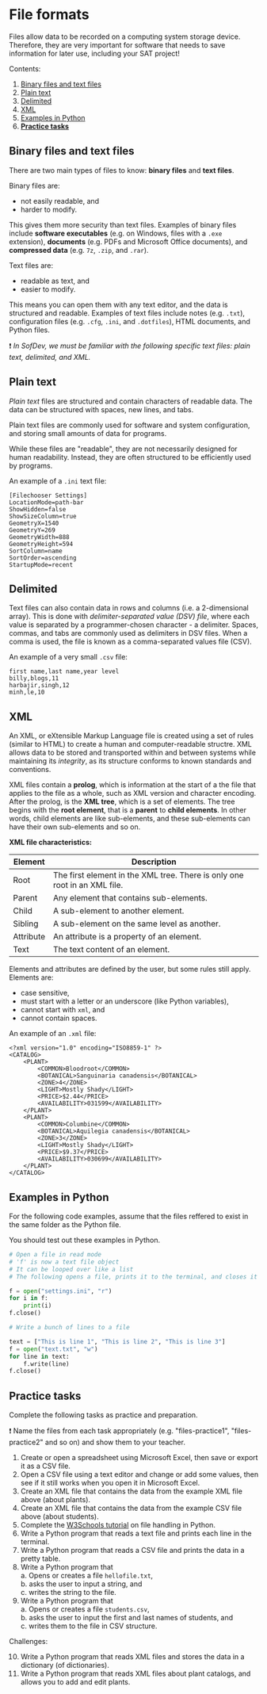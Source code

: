 # File formats

Files allow data to be recorded on a computing system storage device. Therefore, they are very important for software that needs to save information for later use, including 
your SAT project!

Contents:

1. [Binary files and text files](#binary-files-and-text-files)
1. [Plain text](#plain-text)
1. [Delimited](#delimited)
1. [XML](#xml)
1. [Examples in Python](#examples-in-python)
1. **[Practice tasks](#practice-tasks)**

## Binary files and text files

There are two main types of files to know: **binary files** and **text files**.

Binary files are:

* not easily readable, and
* harder to modify.

This gives them more security than text files. Examples of binary files include **software executables** (e.g. on Windows, files with a `.exe` extension), **documents** (e.g. PDFs and Microsoft Office documents), and **compressed data** (e.g. `7z`, `.zip`, and `.rar`).

Text files are:
* readable as text, and
* easier to modify.

This means you can open them with any text editor, and the data is structured and readable. Examples of text files include notes (e.g. `.txt`), configuration files (e.g. `.cfg`, `.ini`, and `.dotfiles`), HTML documents, and Python files.

❗️ _In SofDev, we must be familiar with the following specific text files: plain text, delimited, and XML._

## Plain text

_Plain text_ files are structured and contain characters of readable data. The data can be structured with spaces, new lines, and tabs.

Plain text files are commonly used for software and system configuration, and storing small amounts of data for programs.

While these files are "readable", they are not necessarily designed for human readability. Instead, they are often structured to be efficiently used by programs.

An example of a `.ini` text file:

```
[Filechooser Settings]
LocationMode=path-bar
ShowHidden=false
ShowSizeColumn=true
GeometryX=1540
GeometryY=269
GeometryWidth=888
GeometryHeight=594
SortColumn=name
SortOrder=ascending
StartupMode=recent
```

## Delimited

Text files can also contain data in rows and columns (i.e. a 2-dimensional array). This is done with _delimiter-separated value (DSV) file_, where each value is separated by a programmer-chosen character - a delimiter. Spaces, commas, and tabs are commonly used as delimiters in DSV files. When a comma is used, the file is known as a comma-separated values file (CSV).

An example of a very small `.csv` file:

```
first name,last name,year level
billy,blogs,11
harbajir,singh,12
minh,le,10
```

## XML

An XML, or eXtensible Markup Language file is created using a set of rules (similar to HTML) to create a human and computer-readable structre. XML allows data to be stored and transported within and between systems while maintaining its _integrity_, as its structure conforms to known standards and conventions.

XML files contain a **prolog**, which is information at the start of a the file that applies to the file as a whole, such as XML version and character encoding. After the prolog, is the **XML tree**, which is a set of elements. The tree begins with the **root element**, that is a **parent** to **child elements**. In other words, child elements are like sub-elements, and these sub-elements can have their own sub-elements and so on.

**XML file characteristics:**

| Element | Description |
| --- | --- |
| Root | The first element in the XML tree. There is only one root in an XML file. |
| Parent | Any element that contains sub-elements. |
| Child | A sub-element to another element. |
| Sibling | A sub-element on the same level as another. |
| Attribute | An attribute is a property of an element. |
| Text | The text content of an element. |

Elements and attributes are defined by the user, but some rules still apply. Elements are:

* case sensitive,
* must start with a letter or an underscore (like Python variables),
* cannot start with `xml`, and
* cannot contain spaces.

An example of an `.xml` file:

```
<?xml version="1.0" encoding="ISO8859-1" ?>
<CATALOG>
    <PLANT>
        <COMMON>Bloodroot</COMMON>
        <BOTANICAL>Sanguinaria canadensis</BOTANICAL>
        <ZONE>4</ZONE>
        <LIGHT>Mostly Shady</LIGHT>
        <PRICE>$2.44</PRICE>
        <AVAILABILITY>031599</AVAILABILITY>
    </PLANT>
    <PLANT>
        <COMMON>Columbine</COMMON>
        <BOTANICAL>Aquilegia canadensis</BOTANICAL>
        <ZONE>3</ZONE>
        <LIGHT>Mostly Shady</LIGHT>
        <PRICE>$9.37</PRICE>
        <AVAILABILITY>030699</AVAILABILITY>
    </PLANT>
</CATALOG>
```

## Examples in Python

For the following code examples, assume that the files reffered to exist in the same folder as the Python file.

You should test out these examples in Python.

```python
# Open a file in read mode
# 'f' is now a text file object
# It can be looped over like a list
# The following opens a file, prints it to the terminal, and closes it

f = open("settings.ini", "r")
for i in f:
    print(i)
f.close()

# Write a bunch of lines to a file

text = ["This is line 1", "This is line 2", "This is line 3"]
f = open("text.txt", "w")
for line in text:
    f.write(line)
f.close()
```

## Practice tasks

Complete the following tasks as practice and preparation.

❗️ Name the files from each task appropriately (e.g. "files-practice1", "files-practice2" and so on) and show them to your teacher.

1. Create or open a spreadsheet using Microsoft Excel, then save or export it as a CSV file.
2. Open a CSV file using a text editor and change or add some values, then see if it still works when you open it in Microsoft Excel.
3. Create an XML file that contains the data from the example XML file above (about plants).
4. Create an XML file that contains the data from the example CSV file above (about students).
5. Complete the [W3Schools tutorial](https://www.w3schools.com/python/python_file_handling.asp) on file handling in Python.
6. Write a Python program that reads a text file and prints each line in the terminal.
7. Write a Python program that reads a CSV file and prints the data in a pretty table.
8. Write a Python program that  
a. Opens or creates a file `hellofile.txt`,  
b. asks the user to input a string, and  
c. writes the string to the file.
9. Write a Python program that  
a. Opens or creates a file `students.csv`,  
b. asks the user to input the first and last names of students, and  
c. writes them to the file in CSV structure.

Challenges:

10. Write a Python program that reads XML files and stores the data in a dictionary (of dictionaries).
11. Write a Python program that reads XML files about plant catalogs, and allows you to add and edit plants.
